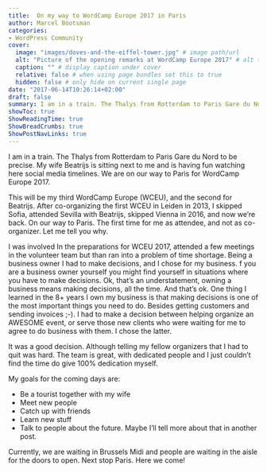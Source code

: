 ```yaml
---
title:  On my way to WordCamp Europe 2017 in Paris
author: Marcel Bootsman
categories:
- WordPress Community
cover: 
  image: "images/doves-and-the-eiffel-tower.jpg" # image path/url
  alt: "Picture of the opening remarks at WordCamp Europe 2017" # alt text
  caption: "" # display caption under cover
  relative: false # when using page bundles set this to true
  hidden: false # only hide on current single page
date: "2017-06-14T10:26:14+02:00"
draft: false
summary: I am in a train. The Thalys from Rotterdam to Paris Gare du Nord to be precise. My wife is next to me and we are on our way to Paris for WordCamp Europe 2017.
showToc: true
ShowReadingTime: true
ShowBreadCrumbs: true
ShowPostNavLinks: true
---
```

I am in a train. The Thalys from Rotterdam to Paris Gare du Nord to be precise. My wife Beatrijs is sitting next to me and is having fun watching here social media timelines. We are on our way to Paris for WordCamp Europe 2017.

This will be my third WordCamp Europe (WCEU), and the second for Beatrijs. After co-organizing the first WCEU in Leiden in 2013, I skipped Sofia, attended Sevilla with Beatrijs, skipped Vienna in 2016, and now we’re back. On our way to Paris. The first time for me as attendee, and not as co-organizer. Let me tell you why.

I was involved In the preparations for WCEU 2017, attended a few meetings in the volunteer team but than ran into a problem of time shortage. Being a business owner I had to make decisions, and I chose for my business. f you are a business owner yourself you might find yourself in situations where you have to make decisions. Ok, that’s an understatement, owning a business means making decisions, all the time. And that’s ok. One thing I learned in the 8+ years I own my business is that making decisions is one of the most important things you need to do. Besides getting customers and sending invoices ;-). I had to make a decision between helping organize an AWESOME event, or serve those new clients who were waiting for me to agree to do business with them. I chose the latter.

It was a good decision. Although telling my fellow organizers that I had to quit was hard. The team is great, with dedicated people and I just couldn’t find the time do give 100% dedication myself.

My goals for the coming days are:

- Be a tourist together with my wife
- Meet new people
- Catch up with friends
- Learn new stuff
- Talk to people about the future. Maybe I’ll tell more about that in another post.

Currently, we are waiting in Brussels Midi and people are waiting in the aisle for the doors to open. Next stop Paris. Here we come!